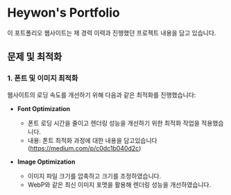 # Heywon's Portfolio

이 포트폴리오 웹사이트는 제 경력 이력과 진행했던 프로젝트 내용을 담고 있습니다.

## 문제 및 최적화

### 1. 폰트 및 이미지 최적화  
웹사이트의 로딩 속도를 개선하기 위해 다음과 같은 최적화를 진행했습니다:

- **Font Optimization** 
  - 폰트 로딩 시간을 줄이고 렌더링 성능을 개선하기 위한 최적화 작업을 적용했습니다.  
  - 내용: 폰트 최적화 과정에 대한 내용을 담고있습니다(https://medium.com/p/c0dc1b040d2c)

- **Image Optimization** 
  - 이미지 파일 크기를 압축하고 크기를 조정하였습니다. 
  - WebP와 같은 최신 이미지 포맷을 활용해 렌더링 성능을 개선하였습니다. 




